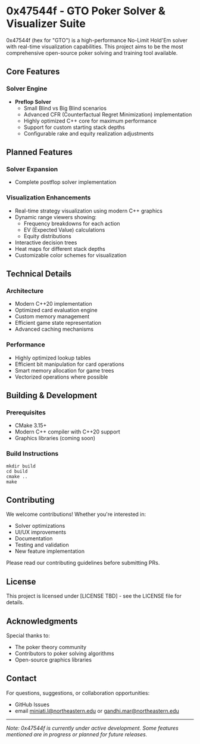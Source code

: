 # 0x47544f - GTO Poker Solver & Visualizer Suite

0x47544f (hex for "GTO") is a high-performance No-Limit Hold'Em solver with real-time visualization capabilities. This project aims to be the most comprehensive open-source poker solving and training tool available.

## Core Features

### Solver Engine
- **Preflop Solver**
  - Small Blind vs Big Blind scenarios
  - Advanced CFR (Counterfactual Regret Minimization) implementation
  - Highly optimized C++ core for maximum performance
  - Support for custom starting stack depths
  - Configurable rake and equity realization adjustments

## Planned Features

### Solver Expansion
- Complete postflop solver implementation

### Visualization Enhancements
- Real-time strategy visualization using modern C++ graphics
- Dynamic range viewers showing:
  - Frequency breakdowns for each action
  - EV (Expected Value) calculations
  - Equity distributions
- Interactive decision trees
- Heat maps for different stack depths
- Customizable color schemes for visualization

## Technical Details

### Architecture
- Modern C++20 implementation
- Optimized card evaluation engine
- Custom memory management
- Efficient game state representation
- Advanced caching mechanisms

### Performance
- Highly optimized lookup tables
- Efficient bit manipulation for card operations
- Smart memory allocation for game trees
- Vectorized operations where possible

## Building & Development

### Prerequisites
- CMake 3.15+
- Modern C++ compiler with C++20 support
- Graphics libraries (coming soon)

### Build Instructions

```
mkdir build
cd build
cmake ..
make
```

## Contributing

We welcome contributions! Whether you're interested in:
- Solver optimizations
- UI/UX improvements
- Documentation
- Testing and validation
- New feature implementation

Please read our contributing guidelines before submitting PRs.

## License

This project is licensed under [LICENSE TBD] - see the LICENSE file for details.

## Acknowledgments

Special thanks to:
- The poker theory community
- Contributors to poker solving algorithms
- Open-source graphics libraries

## Contact

For questions, suggestions, or collaboration opportunities:
- GitHub Issues
- email miniati.l@northeastern.edu or gandhi.mar@northeastern.edu

---

*Note: 0x47544f is currently under active development. Some features mentioned are in progress or planned for future releases.*